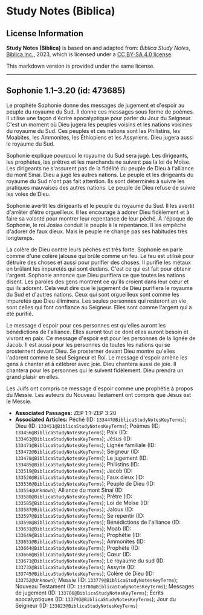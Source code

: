 # Study Notes (Biblica)

## License Information

**Study Notes (Biblica)** is based on and adapted from: _Biblica Study Notes_, [Biblica Inc.](https://www.biblica.com/), 2023, which is licensed under a [CC BY-SA 4.0 license](https://creativecommons.org/licenses/by-sa/4.0/legalcode.en).

This markdown version is provided under the same license.



--------------------------------

## Sophonie 1.1–3.20 (id: 473685)

Le prophète Sophonie donne des messages de jugement et d'espoir au peuple du royaume du Sud. Il donne ces messages sous forme de poèmes. Il utilise une façon d'écrire apocalyptique pour parler du Jour du Seigneur. C'est un moment où Dieu jugera les peuples voisins et les nations voisines du royaume du Sud. Ces peuples et ces nations sont les Philistins, les Moabites, les Ammonites, les Éthiopiens et les Assyriens. Dieu jugera aussi le royaume du Sud.

Sophonie explique pourquoi le royaume du Sud sera jugé. Les dirigeants, les prophètes, les prêtres et les marchands ne suivent pas la loi de Moïse. Les dirigeants ne s'assurent pas de la fidélité du peuple de Dieu à l'alliance du mont Sinaï. Dieu a jugé les autres nations. Le peuple et les dirigeants du royaume du Sud n'ont pas fait attention. Ils sont déterminés à suivre les pratiques mauvaises des autres nations. Le peuple de Dieu refuse de suivre les voies de Dieu.

Sophonie avertit les dirigeants et le peuple du royaume du Sud. Il les avertit d'arrêter d'être orgueilleux. Il les encourage à adorer Dieu fidèlement et à faire sa volonté pour montrer leur repentance de leur péché. À l'époque de Sophonie, le roi Josias conduit le peuple à la repentance. Il les empêche d'adorer de faux dieux. Mais le peuple ne change pas ses habitudes très longtemps.

La colère de Dieu contre leurs péchés est très forte. Sophonie en parle comme d'une colère jalouse qui brûle comme un feu. Le feu est utilisé pour détruire des choses et aussi pour purifier des choses. Il purifie les métaux en brûlant les impuretés qui sont dedans. C'est ce qui est fait pour obtenir l'argent. Sophonie annonce que Dieu purifiera ce que toutes les nations disent. Les paroles des gens montrent ce qu'ils croient dans leur cœur et qui ils adorent. Cela veut dire que le jugement de Dieu purifiera le royaume du Sud et d'autres nations. Ceux qui sont orgueilleux sont comme les impuretés que Dieu éliminera. Les seules personnes qui resteront en vie sont celles qui font confiance au Seigneur. Elles sont comme l'argent qui a été purifié.

Le message d'espoir pour ces personnes est qu'elles auront les bénédictions de l'alliance. Elles auront tout ce dont elles auront besoin et vivront en paix. Ce message d'espoir est pour les personnes de la lignée de Jacob. Il est aussi pour les personnes de toutes les nations qui se prosternent devant Dieu. Se prosterner devant Dieu montre qu'elles l'adorent comme le seul Seigneur et Roi. Le message d'espoir amène les gens à chanter et à célébrer avec joie. Dieu chantera aussi de joie. Il chantera pour les personnes qui le suivent fidèlement. Dieu prendra un grand plaisir en elles.

Les Juifs ont compris ce message d'espoir comme une prophétie à propos du Messie. Les auteurs du Nouveau Testament ont compris que Jésus est le Messie.

* **Associated Passages:** ZEP 1:1–ZEP 3:20
* **Associated Articles:** Péché (ID: `133447@BiblicaStudyNotesKeyTerms`); Dieu (ID: `133451@BiblicaStudyNotesKeyTerms`); Poèmes (ID: `133456@BiblicaStudyNotesKeyTerms`); Paix (ID: `133463@BiblicaStudyNotesKeyTerms`); Jésus (ID: `133471@BiblicaStudyNotesKeyTerms`); Lignée familiale (ID: `133472@BiblicaStudyNotesKeyTerms`); Seigneur (ID: `133478@BiblicaStudyNotesKeyTerms`); Le jugement (ID: `133485@BiblicaStudyNotesKeyTerms`); Philistins (ID: `133519@BiblicaStudyNotesKeyTerms`); Jacob (ID: `133520@BiblicaStudyNotesKeyTerms`); Faux dieux (ID: `133536@BiblicaStudyNotesKeyTerms`); Peuple de Dieu (ID: `133554@Unknown`); Alliance du mont Sinaï (ID: `133580@BiblicaStudyNotesKeyTerms`); Prêtre (ID: `133585@BiblicaStudyNotesKeyTerms`); Loi de Moïse (ID: `133587@BiblicaStudyNotesKeyTerms`); Jaloux (ID: `133597@BiblicaStudyNotesKeyTerms`); Se repentir (ID: `133598@BiblicaStudyNotesKeyTerms`); Bénédictions de l'alliance (ID: `133631@BiblicaStudyNotesKeyTerms`); Moab (ID: `133649@BiblicaStudyNotesKeyTerms`); Prophétie (ID: `133651@BiblicaStudyNotesKeyTerms`); Ammonites (ID: `133664@BiblicaStudyNotesKeyTerms`); Prophète (ID: `133668@BiblicaStudyNotesKeyTerms`); Cœur (ID: `133671@BiblicaStudyNotesKeyTerms`); Le royaume du sud (ID: `133732@BiblicaStudyNotesKeyTerms`); Assyrie (ID: `133745@BiblicaStudyNotesKeyTerms`); Colère de Dieu (ID: `133752@Unknown`); Messie (ID: `133779@BiblicaStudyNotesKeyTerms`); Nouveau Testament (ID: `133780@BiblicaStudyNotesKeyTerms`); Messages de jugement (ID: `133786@BiblicaStudyNotesKeyTerms`); Écrits apocalyptiques (ID: `133793@BiblicaStudyNotesKeyTerms`); Jour du Seigneur (ID: `133823@BiblicaStudyNotesKeyTerms`)

